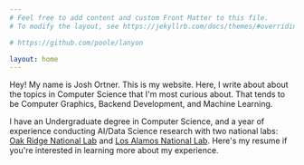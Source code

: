 ```yaml
---
# Feel free to add content and custom Front Matter to this file.
# To modify the layout, see https://jekyllrb.com/docs/themes/#overriding-theme-defaults

# https://github.com/poole/lanyon

layout: home
---
```


Hey! My name is Josh Ortner. This is my website. Here, I write about about the topics in Computer Science that I'm most curious about. That tends to be Computer Graphics, Backend Development, and Machine Learning.

I have an Undergraduate degree in Computer Science, and a year of experience conducting AI/Data Science research with two national labs: [Oak Ridge National Lab](https://www.ornl.gov/) and [Los Alamos National Lab](https://www.lanl.gov/). Here's my resume if you're interested in learning more about my experience.
